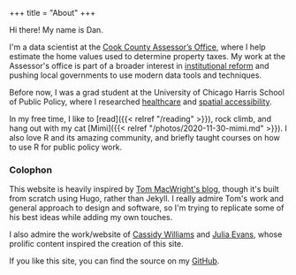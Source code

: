 +++
title = "About"
+++

Hi there! My name is Dan.

I'm a data scientist at the [Cook County Assessor’s Office](https://www.cookcountyassessor.com/), where I help estimate the home values used to determine property taxes. My work at the Assessor's office is part of a broader interest in [institutional reform](https://www.chicagotribune.com/investigations/ct-chicago-tribune-tax-divide-investigation-recap--20200921-7fjt4guj2zexhpauih2tnaccf4-story.html) and pushing local governments to use modern data tools and techniques.

Before now, I was a grad student at the University of Chicago Harris School of Public Policy, where I researched [healthcare](https://sno.ws/rural-docs) and [spatial accessibility](https://doi.org/10.1080/24694452.2019.1629870).

In my free time, I like to [read]({{< relref "/reading" >}}), rock climb, and hang out with my cat [Mimi]({{< relref "/photos/2020-11-30-mimi.md" >}}). I also love R and its amazing community, and briefly taught courses on how to use R for public policy work.

### Colophon

This website is heavily inspired by [Tom MacWright's blog](https://macwright.com/), though it's built from scratch using Hugo, rather than Jekyll. I really admire Tom's work and general approach to design and software, so I'm trying to replicate some of his best ideas while adding my own touches.

I also admire the work/website of [Cassidy Williams](https://cassidoo.co/) and [Julia Evans](https://jvns.ca/), whose prolific content inspired the creation of this site.

If you like this site, you can find the source on my [GitHub](https://github.com/dfsnow/sno.ws).
